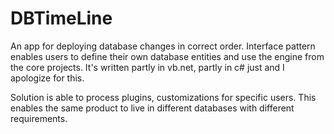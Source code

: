 # DBTimeLine
An app for deploying database changes in correct order.
Interface pattern enables users to define their own database entities and use the engine from the core projects.
It's written partly in vb.net, partly in c# just and I apologize for this.

Solution is able to process plugins, customizations for specific users. This enables the same product to live in different databases with different requirements.
